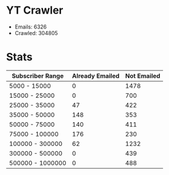 # YT Crawler
- Emails: 6326
- Crawled: 304805

# Stats
| Subscriber Range  | Already Emailed | Not Emailed |
|-------|-------|-------|
| 5000 - 15000 | 0 | 1478 |
| 15000 - 25000 | 0 | 700 |
| 25000 - 35000 | 47 | 422 |
| 35000 - 50000 | 148 | 353 |
| 50000 - 75000 | 140 | 411 |
| 75000 - 100000 | 176 | 230 |
| 100000 - 300000 | 62 | 1232 |
| 300000 - 500000 | 0 | 439 |
| 500000 - 1000000 | 0 | 488 |

